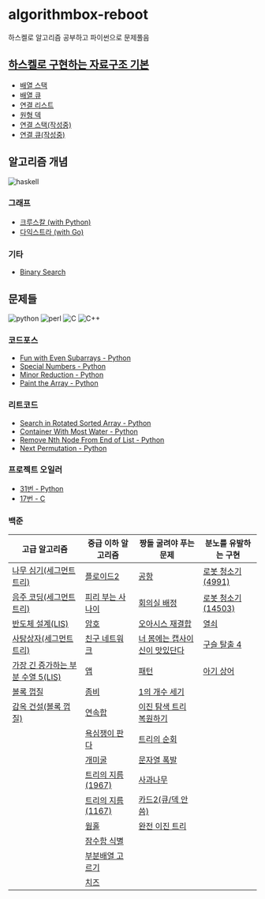 # algorithmbox-reboot
하스켈로 알고리즘 공부하고 파이썬으로 문제풀음

## [하스켈로 구현하는 자료구조 기본](basic/data_structure)
* [배열 스택](basic/data_structure/list_stack.hs)
* [배열 큐](basic/data_structure/list_queue.hs)
* [연결 리스트](basic/data_structure/linked_list.hs)
* [원형 덱](basic/data_structure/circular_deque.hs)
* [연결 스택(작성중)](basic/data_structure/linked_stack.hs)
* [연결 큐(작성중)](basic/data_structure/linked_queue.hs)

## 알고리즘 개념
![haskell](https://img.shields.io/badge/Haskell-5D4F85?style=flat-square&logo=haskell&logoColor=white)
### 그래프
* [크루스칼 (with Python)](basic/graphs/kruskal)
* [다익스트라 (with Go)](basic/graphs/dijkstra)
### 기타
* [Binary Search](basic/binary_search)

## 문제들
![python](https://img.shields.io/badge/Python-FFD43B?style=flat-square&logo=python&logoColor=black)
![perl](https://img.shields.io/badge/Perl-39457E?style=flat-square&logo=perl&logoColor=white)
![C](https://img.shields.io/badge/C-00599C?style=flat-square&logo=c&logoColor=white)
![C++](https://img.shields.io/badge/C%2B%2B-00599C?style=flat-square&logo=c%2B%2B&logoColor=white)

### 코드포스
* [Fun with Even Subarrays - Python](solutions/codeforces-1631b.py)
* [Special Numbers - Python](solutions/codeforces-1594b.py)
* [Minor Reduction - Python](solutions/codeforces-1626b.py)
* [Paint the Array - Python](solutions/codeforces-1618c.py)
### 리트코드
* [Search in Rotated Sorted Array - Python](solutions/leetcode-33.py)
* [Container With Most Water - Python](solutions/leetcode-17.py)
* [Remove Nth Node From End of List - Python](solutions/leetcode-19.py)
* [Next Permutation - Python](solutions/leetcode-31.py)
### 프로젝트 오일러
* [31번 - Python](solutions/euler-31.py)
* [17번 - C](solutions/euler-17.c)


### 백준

|고급 알고리즘|중급 이하 알고리즘|짱돌 굴려야 푸는 문제|분노를 유발하는 구현|
|---|---|---|---|
|[나무 심기(세그먼트 트리)](solutions/baekjoon-1280.cpp)|[플로이드2](solutions/baekjoon-11780.pas)|[공항](solutions/baekjoon-10775.pas)|[로봇 청소기(4991)](solutions/baekjoon-4991.py)|
|[음주 코딩(세그먼트 트리)](solutions/baekjoon-5676.cpp)|[피리 부는 사나이](solutions/baekjoon-16724.cpp)|[회의실 배정](solutions/baekjoon-11000.py)|[로봇 청소기(14503)](solutions/baekjoon-14503.pas)|
|[반도체 설계(LIS)](solutions/baekjoon-2352.cpp)|[암호](solutions/baekjoon-1394.cpp)|[오아시스 재결합](solutions/baekjoon-3015.cpp)|[열쇠](solutions/baekjoon-9328.py)|
|[사탕상자(세그먼트 트리)](solutions/baekjoon-2243.cpp)|[친구 네트워크](solutions/baekjoon-4195.pl)|[너 봄에는 캡사이신이 맛있단다](solutions/baekjoon-15824.py)|[구슬 탈출 4](solutions/baekjoon-15653.py)|
|[가장 긴 증가하는 부분 수열 5(LIS)](solutions/baekjoon-14003.cpp)|[앱](solutions/baekjoon-7579.pas)|[패턴](solutions/baekjoon-3164.py)|[아기 상어](solutions/baekjoon-16236.py)|
|[볼록 껍질](solutions/baekjoon-1708.py)|[좀비](solutions/baekjoon-11952.py)|[1의 개수 세기](solutions/baekjoon-9527.cpp)||
|[감옥 건설(볼록 껍질)](solutions/baekjoon-2254.py)|[연속합](solutions/baekjoon-1912.py)|[이진 탐색 트리 복원하기](solutions/baekjoon-19565.cpp)||
||[욕심쟁이 판다](solutions/baekjoon-1937.c)|[트리의 순회](solutions/baekjoon-2263.py)|
||[개미굴](solutions/baekjoon-14725.py)|[문자열 폭발](solutions/baekjoon-9935.py)|
||[트리의 지름(1967)](solutions/baekjoon-1967.py)|[사과나무](solutions/baekjoon-2987.py)||
||[트리의 지름 (1167)](solutions/baekjoon-1167.py)|[카드2(큐/덱 안씀)](solutions/baekjoon-2164.pas)|
||[웜홀](solutions/baekjoon-1865.py)|[완전 이진 트리](solutions/baekjoon-3038.cpp)|
||[잠수함 식별](solutions/baekjoon-2671.py)||
||[부분배열 고르기](solutions/baekjoon-2104.py)||
||[치즈](solutions/baekjoon-2638.cpp)||
